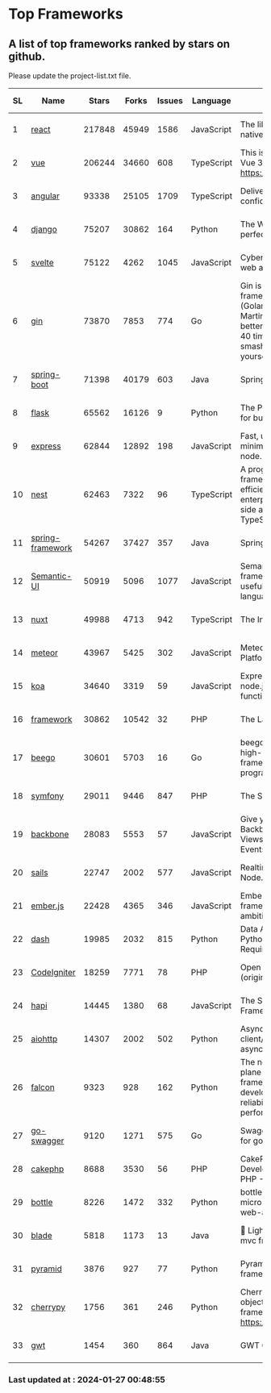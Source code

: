 # Top Frameworks
## A list of top frameworks ranked by stars on github.  
Please update the project-list.txt file.

| SL| Name  | Stars| Forks| Issues | Language | Description | Last Commit |
| --| ------| -----| ---- | ------ | -------- | ----------- | ----------- |
| 1 | [react](https://github.com/facebook/react) | 217848 | 45949 | 1586 | JavaScript | The library for web and native user interfaces. | 2024-01-27 00:30:02 |
| 2 | [vue](https://github.com/vuejs/vue) | 206244 | 34660 | 608 | TypeScript | This is the repo for Vue 2. For Vue 3, go to https://github.com/vuejs/core | 2023-12-31 13:23:55 |
| 3 | [angular](https://github.com/angular/angular) | 93338 | 25105 | 1709 | TypeScript | Deliver web apps with confidence 🚀 | 2024-01-26 20:39:38 |
| 4 | [django](https://github.com/django/django) | 75207 | 30862 | 164 | Python | The Web framework for perfectionists with deadlines. | 2024-01-26 12:41:52 |
| 5 | [svelte](https://github.com/sveltejs/svelte) | 75122 | 4262 | 1045 | JavaScript | Cybernetically enhanced web apps | 2024-01-26 01:44:16 |
| 6 | [gin](https://github.com/gin-gonic/gin) | 73870 | 7853 | 774 | Go | Gin is a HTTP web framework written in Go (Golang). It features a Martini-like API with much better performance -- up to 40 times faster. If you need smashing performance, get yourself some Gin. | 2024-01-19 00:18:57 |
| 7 | [spring-boot](https://github.com/spring-projects/spring-boot) | 71398 | 40179 | 603 | Java | Spring Boot | 2024-01-25 13:32:20 |
| 8 | [flask](https://github.com/pallets/flask) | 65562 | 16126 | 9 | Python | The Python micro framework for building web applications. | 2024-01-18 20:20:56 |
| 9 | [express](https://github.com/expressjs/express) | 62844 | 12892 | 198 | JavaScript | Fast, unopinionated, minimalist web framework for node. | 2023-06-04 15:47:20 |
| 10 | [nest](https://github.com/nestjs/nest) | 62463 | 7322 | 96 | TypeScript | A progressive Node.js framework for building efficient, scalable, and enterprise-grade server-side applications with TypeScript/JavaScript 🚀 | 2024-01-24 07:21:47 |
| 11 | [spring-framework](https://github.com/spring-projects/spring-framework) | 54267 | 37427 | 357 | Java | Spring Framework | 2024-01-26 16:58:41 |
| 12 | [Semantic-UI](https://github.com/Semantic-Org/Semantic-UI) | 50919 | 5096 | 1077 | JavaScript | Semantic is a UI component framework based around useful principles from natural language. | 2023-01-11 17:05:32 |
| 13 | [nuxt](https://github.com/nuxt/nuxt) | 49988 | 4713 | 942 | TypeScript | The Intuitive Vue Framework. | 2024-01-25 15:55:33 |
| 14 | [meteor](https://github.com/meteor/meteor) | 43967 | 5425 | 302 | JavaScript | Meteor, the JavaScript App Platform | 2024-01-22 12:28:23 |
| 15 | [koa](https://github.com/koajs/koa) | 34640 | 3319 | 59 | JavaScript | Expressive middleware for node.js using ES2017 async functions | 2024-01-17 02:02:10 |
| 16 | [framework](https://github.com/laravel/framework) | 30862 | 10542 | 32 | PHP | The Laravel Framework. | 2024-01-26 18:20:54 |
| 17 | [beego](https://github.com/beego/beego) | 30601 | 5703 | 16 | Go | beego is an open-source, high-performance web framework for the Go programming language. | 2023-12-10 15:22:51 |
| 18 | [symfony](https://github.com/symfony/symfony) | 29011 | 9446 | 847 | PHP | The Symfony PHP framework | 2024-01-24 15:49:21 |
| 19 | [backbone](https://github.com/jashkenas/backbone) | 28083 | 5553 | 57 | JavaScript | Give your JS App some Backbone with Models, Views, Collections, and Events | 2024-01-23 21:13:59 |
| 20 | [sails](https://github.com/balderdashy/sails) | 22747 | 2002 | 577 | JavaScript | Realtime MVC Framework for Node.js | 2024-01-18 20:02:23 |
| 21 | [ember.js](https://github.com/emberjs/ember.js) | 22428 | 4365 | 346 | JavaScript | Ember.js - A JavaScript framework for creating ambitious web applications | 2024-01-22 23:52:23 |
| 22 | [dash](https://github.com/plotly/dash) | 19985 | 2032 | 815 | Python | Data Apps & Dashboards for Python. No JavaScript Required. | 2024-01-09 17:54:08 |
| 23 | [CodeIgniter](https://github.com/bcit-ci/CodeIgniter) | 18259 | 7771 | 78 | PHP | Open Source PHP Framework (originally from EllisLab) | 2024-01-14 01:01:26 |
| 24 | [hapi](https://github.com/hapijs/hapi) | 14445 | 1380 | 68 | JavaScript | The Simple, Secure Framework Developers Trust | 2023-09-18 11:40:11 |
| 25 | [aiohttp](https://github.com/aio-libs/aiohttp) | 14307 | 2002 | 502 | Python | Asynchronous HTTP client/server framework for asyncio and Python | 2024-01-21 21:05:39 |
| 26 | [falcon](https://github.com/falconry/falcon) | 9323 | 928 | 162 | Python | The no-magic web data plane API and microservices framework for Python developers, with a focus on reliability, correctness, and performance at scale. | 2024-01-16 08:13:02 |
| 27 | [go-swagger](https://github.com/go-swagger/go-swagger) | 9120 | 1271 | 575 | Go | Swagger 2.0 implementation for go | 2024-01-25 14:31:24 |
| 28 | [cakephp](https://github.com/cakephp/cakephp) | 8688 | 3530 | 56 | PHP | CakePHP: The Rapid Development Framework for PHP - Official Repository | 2024-01-25 17:44:19 |
| 29 | [bottle](https://github.com/bottlepy/bottle) | 8226 | 1472 | 332 | Python | bottle.py is a fast and simple micro-framework for python web-applications. | 2024-01-03 22:31:48 |
| 30 | [blade](https://github.com/lets-blade/blade) | 5818 | 1173 | 13 | Java | :rocket: Lightning fast and elegant mvc framework for Java8 | 2023-06-16 05:18:49 |
| 31 | [pyramid](https://github.com/Pylons/pyramid) | 3876 | 927 | 77 | Python | Pyramid - A Python web framework | 2023-09-14 21:55:43 |
| 32 | [cherrypy](https://github.com/cherrypy/cherrypy) | 1756 | 361 | 246 | Python | CherryPy is a pythonic, object-oriented HTTP framework.      https://cherrypy.dev | 2024-01-05 18:28:32 |
| 33 | [gwt](https://github.com/gwtproject/gwt) | 1454 | 360 | 864 | Java | GWT Open Source Project | 2024-01-25 20:37:31 |

### Last updated at : 2024-01-27 00:48:55

